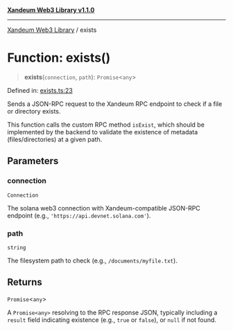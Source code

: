 [**Xandeum Web3 Library v1.1.0**](../README.md)

***

[Xandeum Web3 Library](../globals.md) / exists

# Function: exists()

> **exists**(`connection`, `path`): `Promise`\<`any`\>

Defined in: [exists.ts:23](https://github.com/Xandeum/test_web3/blob/main/src/exists.ts#L23)

Sends a JSON-RPC request to the Xandeum RPC endpoint to check if a file or directory exists.

This function calls the custom RPC method `isExist`, which should be implemented
by the backend to validate the existence of metadata (files/directories) at a given path.

## Parameters

### connection

`Connection`

The solana web3 connection with Xandeum-compatible JSON-RPC endpoint (e.g., `'https://api.devnet.solana.com'`).

### path

`string`

The filesystem path to check (e.g., `/documents/myfile.txt`).

## Returns

`Promise`\<`any`\>

A `Promise<any>` resolving to the RPC response JSON, typically including a `result` field
         indicating existence (e.g., `true` or `false`), or `null` if not found.
